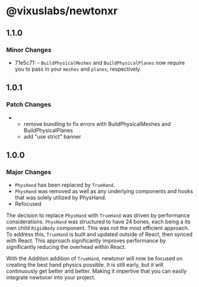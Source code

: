 # @vixuslabs/newtonxr

## 1.1.0

### Minor Changes

- 71e5c71: - `BuildPhysicalMeshes` and `BuildPhysicalPlanes` now require you to
  pass in your `meshes` and `planes`, respectively.

## 1.0.1

### Patch Changes

- - remove bundling to fix errors with BuildPhysicalMeshes and
    BuildPhysicalPlanes
  - add "use strict" banner

## 1.0.0

### Major Changes

- `PhysHand` has been replaced by `TrueHand`.
- `PhysHand` was removed as well as any underlying components and hooks that was
  solely utilized by PhysHand.
- Refocused

The decision to replace `PhysHand` with `TrueHand` was driven by performance
considerations. `PhysHand` was structured to have 24 bones, each being a its own
child `RigidBody` component. This was not the most efficient approach. To
address this, `TrueHand` is built and updated outside of React, then synced with
React. This approach significantly improves performance by significantly
reducing the overhead within React.

With the Addition addition of `TrueHand`, newtonxr will now be focused on
creating the best hand physics possible. It is still early, but it will
continuously get better and better. Making it impertive that you can easily
integrate newtonxr into your project.
